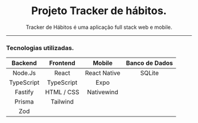  <h1 align="center">Projeto Tracker de hábitos.</h1>

<p align="center">Tracker de Hábitos é uma aplicação full stack web e mobile.</p>

___________________________________________________________
### Tecnologias utilizadas. 

|   Backend     | Frontend     | Mobile       | Banco de Dados |
| :-----------: | :----------: |:----------:  |:----------:    |
| Node.Js       | React        | React Native | SQLite         |
| TypeScript    | TypeScript   | Expo         |
| Fastify       | HTML / CSS   | Nativewind   |                |
| Prisma        | Tailwind     |              |                |
| Zod           |              |              |                |




